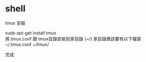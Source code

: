 shell
=====
tmux 安裝

sudo apt-get install tmux  <br/>
將.tmux.conf 跟 tmux目錄安裝到家目錄 (~/) 
家目錄應該要有以下檔案
~/.tmux.conf
~/tmux/

完成

